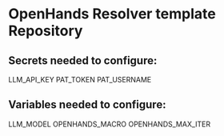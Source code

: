# OpenHands Resolver template Repository

## Secrets needed to configure: 
LLM_API_KEY
PAT_TOKEN
PAT_USERNAME

## Variables needed to configure: 
LLM_MODEL
OPENHANDS_MACRO
OPENHANDS_MAX_ITER
